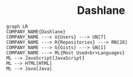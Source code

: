 <h1 align="center">Dashlane</h1>

```mermaid
graph LR
COMPANY_NAME{Dashlane}
COMPANY_NAME ---> U{Users} ---> UN[7]
COMPANY_NAME ---> R{Repositories} ---> RN[28]
COMPANY_NAME ---> G{Gists} ---> GN[1]
COMPANY_NAME ---> ML{Most Used<br>Languages}
ML --> JavaScript[JavaScript]
ML --> HTML[HTML]
ML --> Java[Java]
```
